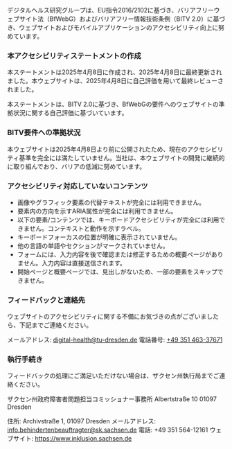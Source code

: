 デジタルヘルス研究グループは、EU指令2016/2102に基づき、バリアフリーウェブサイト法（BfWebG）およびバリアフリー情報技術条例（BITV 2.0）に基づき、ウェブサイトおよびモバイルアプリケーションのアクセシビリティ向上に努めています。

### 本アクセシビリティステートメントの作成

本ステートメントは2025年4月8日に作成され、2025年4月8日に最終更新されました。本ウェブサイトは、2025年4月8日に自己評価を用いて最終レビューされました。

本ステートメントは、BITV 2.0に基づき、BfWebGの要件へのウェブサイトの準拠状況に関する自己評価に基づいています。

### BITV要件への準拠状況

本ウェブサイトは2025年4月8日より前に公開されたため、現在のアクセシビリティ基準を完全には満たしていません。当社は、本ウェブサイトの開発に継続的に取り組んでおり、バリアの低減に努めています。

### アクセシビリティ対応していないコンテンツ

* 画像やグラフィック要素の代替テキストが完全には利用できません。
* 要素内の方向を示すARIA属性が完全には利用できません。
* 以下の要素/コンテンツでは、キーボードアクセシビリティが完全には利用できません。コンテキストと動作を示すラベル。
* キーボードフォーカスの位置が明確に表示されていません。
* 他の言語の単語やセクションがマークされていません。
* フォームには、入力内容を後で確認または修正するための概要ページがありません。入力内容は直接送信されます。
* 開始ページと概要ページでは、見出しがないため、一部の要素をスキップできません。

### フィードバックと連絡先

ウェブサイトのアクセシビリティに関する不備にお気づきの点がございましたら、下記までご連絡ください。

メールアドレス: [digital-health@tu-dresden.de](mailto:digital-health@tu-dresden.de)
電話番号: [+49 351 463-37671](tel:+4935146337671)

### 執行手続き

フィードバックの処理にご満足いただけない場合は、ザクセン州執行局までご連絡ください。

ザクセン州政府障害者問題担当コミッショナー事務所
Albertstraße 10
01097 Dresden

住所: Archivstraße 1, 01097 Dresden
メールアドレス: [info.behindertenbeauftragter@sk.sachsen.de](mailto:info.behindertenbeauftragter@sk.sachsen.de)
電話: +49 351 564-12161
ウェブサイト: https://www.inklusion.sachsen.de